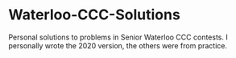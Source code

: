 # Waterloo-CCC-Solutions
Personal solutions to problems in Senior Waterloo CCC contests. I personally wrote the 2020 version, the others were from practice. 
